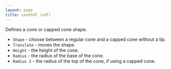 ```yaml
---
layout: page
title: coneSdf (sdf)
---
```


Defines a cone or capped cone shape.

* `Shape` - choose between a regular cone and a capped cone without a tip.
* `Translate` - moves the shape.
* `Height` - the height of the cone.
* `Radius` - the radius of the base of the cone.
* `Radius 2` - the radius of the top of the cone, if using a capped cone.
